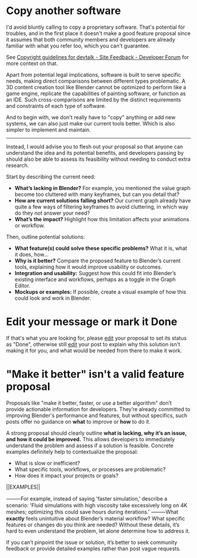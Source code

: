 # Copy another software

I'd avoid bluntly calling to copy a proprietary software. That's potential for troubles, and in the first place it doesn't make a good feature proposal since it assumes that both community members and developers are already familiar with what you refer too, which you can't guarantee.

See [Copyright guidelines for devtalk - Site Feedback - Developer Forum](https://devtalk.blender.org/t/copyright-guidelines-for-devtalk/17331?u=l0lock) for more context on that.

Apart from potential legal implications, software is built to serve specific needs, making direct comparisons between different types problematic. A 3D content creation tool like Blender cannot be optimized to perform like a game engine, replicate the capabilities of painting software, or function as an IDE. Such cross-comparisons are limited by the distinct requirements and constraints of each type of software.

And to begin with, we don't really have to "copy" anything or add new systems, we can also just make our current tools better. Which is also simpler to implement and maintain.

----

Instead, I would advise you to flesh out your proposal so that anyone can understand the idea and its potential benefits, and developers passing by should also be able to assess its feasibility without needing to conduct extra research.

Start by describing the current need:

- **What’s lacking in Blender?** For example, you mentioned the value graph become too cluttered with many keyframes, but can you detail that?
- **How are current solutions falling short?** Our current graph already have quite a few ways of filtering keyframes to avoid cluttering, in which way do they not answer your need?
- **What’s the impact?** Highlight how this limitation affects your animations or workflow.

Then, outline potential solutions:

- **What feature(s) could solve these specific problems?** What it is, what it does, how... 
- **Why is it better?** Compare the proposed feature to Blender’s current tools, explaining how it would improve usability or outcomes.
- **Integration and usability:** Suggest how this could fit into Blender’s existing interface and workflows, perhaps as a toggle in the Graph Editor.
- **Mockups or examples:** If possible, create a visual example of how this could look and work in Blender.

# Edit your message or mark it Done

If that's what you are looking for, please [edit](./edit) your proposal to set its status as "Done", otherwise still [edit](./edit) your post to explain why this solution isn't making it for you, and what would be needed from there to make it work.

# "Make it better" isn't a valid feature proposal

Proposals like "make it better, faster, or use a better algorithm" don’t provide actionable information for developers. They’re already committed to improving Blender's performance and features, but without specifics, such posts offer no guidance on **what** to improve or **how** to do it.

A strong proposal should clearly outline **what is lacking, why it’s an issue, and how it could be improved.** This allows developers to immediately understand the problem and assess if a solution is feasible. Concrete examples definitely help to contextualize the proposal:

- What is slow or inefficient?
- What specific tools, workflows, or processes are problematic?
- How does it impact your projects or goals?

||EXAMPLES||

⸻For example, instead of saying 'faster simulation,' describe a scenario: 'Fluid simulations with high viscosity take excessively long on 4K meshes; optimizing this could save hours during iterations.'
⸻What **exactly** feels unintuitive about Blender’s material workflow? What specific features or changes do you think are needed? Without these details, it’s hard to even understand the problem, let alone determine how to address it.

If you can’t pinpoint the issue or solution, it’s better to seek community feedback or provide detailed examples rather than post vague requests.
